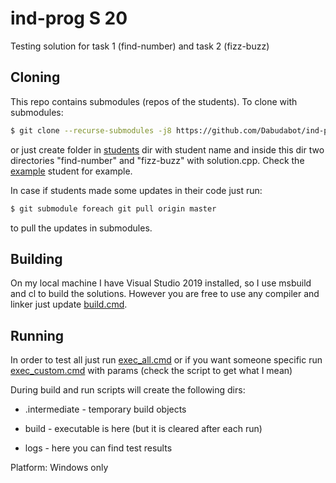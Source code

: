 # ind-prog S 20

Testing solution for task 1 (find-number) and task 2 (fizz-buzz)

## Cloning

This repo contains submodules (repos of the students). To clone with submodules:

```sh
$ git clone --recurse-submodules -j8 https://github.com/Dabudabot/ind-prog
```

or just create folder in [students] dir with student name and inside this dir two directories "find-number" and "fizz-buzz" with solution.cpp. Check the [example] student for example.

In case if students made some updates in their code just run:

```sh
$ git submodule foreach git pull origin master
```

to pull the updates in submodules.

## Building

On my local machine I have Visual Studio 2019 installed, so I use msbuild and cl to build the solutions. However you are free to use any compiler and linker just update [build.cmd].

## Running

In order to test all just run [exec_all.cmd] or if you want someone specific run [exec_custom.cmd] with params (check the script to get what I mean)

During build and run scripts will create the following dirs:

* .intermediate - temporary build objects
* build - executable is here (but it is cleared after each run)
* logs - here you can find test results

    [students]: <https://github.com/Dabudabot/ind-prog/tree/master/students>
    [example]: <https://github.com/Dabudabot/ind-prog/tree/master/students/example>
    [exec_all.cmd]: <https://github.com/Dabudabot/ind-prog/blob/master/exec_all.cmd>
    [exec_custom.cmd]: <https://github.com/Dabudabot/ind-prog/blob/master/exec_custom.cmd>
    [build.cmd]: <https://github.com/Dabudabot/ind-prog/blob/master/build.cmd>

Platform: Windows only